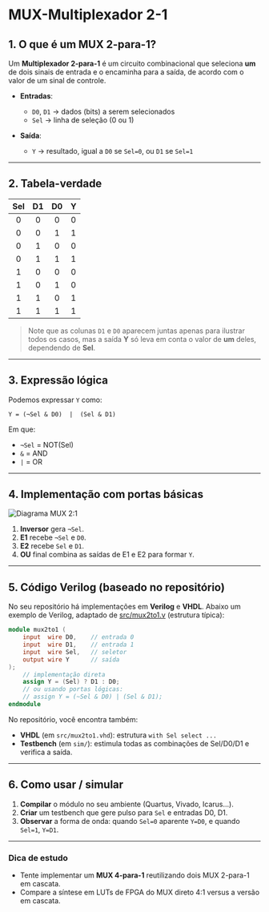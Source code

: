 # MUX-Multiplexador 2-1

## 1. O que é um MUX 2-para-1?

Um **Multiplexador 2-para-1** é um circuito combinacional que seleciona **um** de dois sinais de entrada e o encaminha para a saída, de acordo com o valor de um sinal de controle.

* **Entradas**:

  * `D0`, `D1` → dados (bits) a serem selecionados
  * `Sel`    → linha de seleção (0 ou 1)
* **Saída**:

  * `Y`      → resultado, igual a `D0` se `Sel=0`, ou `D1` se `Sel=1`

---

## 2. Tabela-verdade

| Sel |  D1 |  D0 |  Y  |
| :-: | :-: | :-: | :-: |
|  0  |  0  |  0  |  0  |
|  0  |  0  |  1  |  1  |
|  0  |  1  |  0  |  0  |
|  0  |  1  |  1  |  1  |
|  1  |  0  |  0  |  0  |
|  1  |  0  |  1  |  0  |
|  1  |  1  |  0  |  1  |
|  1  |  1  |  1  |  1  |

> Note que as colunas `D1` e `D0` aparecem juntas apenas para ilustrar todos os casos, mas a saída **Y** só leva em conta o valor de **um** deles, dependendo de **Sel**.

---

## 3. Expressão lógica

Podemos expressar `Y` como:

```
Y = (¬Sel & D0)  |  (Sel & D1)
```

Em que:

* `¬Sel` = NOT(Sel)
* `&`    = AND
* `|`    = OR

---

## 4. Implementação com portas básicas

![Diagrama MUX 2:1](https://upload.wikimedia.org/wikipedia/commons/thumb/1/1f/Multiplexer_2-1.svg/600px-Multiplexer_2-1.svg.png)

1. **Inversor** gera `¬Sel`.
2. **E1** recebe `¬Sel` e `D0`.
3. **E2** recebe `Sel` e `D1`.
4. **OU** final combina as saídas de E1 e E2 para formar `Y`.

---

## 5. Código Verilog (baseado no repositório)

No seu repositório há implementações em **Verilog** e **VHDL**. Abaixo um exemplo de Verilog, adaptado de [src/mux2to1.v](https://github.com/miguelsrrobo/MUX-Multiplexador) (estrutura típica):

```verilog
module mux2to1 (
    input  wire D0,    // entrada 0
    input  wire D1,    // entrada 1
    input  wire Sel,   // seletor
    output wire Y      // saída
);
    // implementação direta
    assign Y = (Sel) ? D1 : D0;
    // ou usando portas lógicas:
    // assign Y = (~Sel & D0) | (Sel & D1);
endmodule
```

No repositório, você encontra também:

* **VHDL** (em `src/mux2to1.vhd`): estrutura `with Sel select ...`
* **Testbench** (em `sim/`): estimula todas as combinações de Sel/D0/D1 e verifica a saída.

---

## 6. Como usar / simular

1. **Compilar** o módulo no seu ambiente (Quartus, Vivado, Icarus…).
2. **Criar** um testbench que gere pulso para `Sel` e entradas D0, D1.
3. **Observar** a forma de onda: quando `Sel=0` aparente `Y=D0`, e quando `Sel=1`, `Y=D1`.

---

### Dica de estudo

* Tente implementar um **MUX 4-para-1** reutilizando dois MUX 2-para-1 em cascata.
* Compare a síntese em LUTs de FPGA do MUX direto 4:1 versus a versão em cascata.
